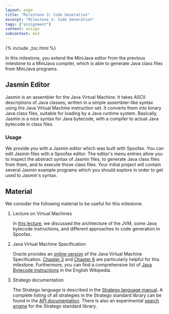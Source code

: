 ```yaml
---
layout: page
title: "Milestone 3: Code Generation"
excerpt: "Milestone 3: Code Generation"
tags: ["assignment"]
context: assign
subcontext: ms3
---
```


{% include _toc.html %}

In this milestone, you extend the MiniJava editor from the previous milestone to a MiniJava compiler, which is able to generate Java class files from MiniJava programs.

## Jasmin Editor

Jasmin is an assembler for the Java Virtual Machine.
It takes ASCII descriptions of Java classes, written in a simple assembler-like syntax using the Java Virtual Machine instruction set.
It converts them into binary Java class files, suitable for loading by a Java runtime system.
Basically, Jasmin is a nice syntax for Java bytecode, with a compiler to actual Java bytecode in class files.

### Usage

We provide you with a Jasmin editor which was built with Spoofax.
You can edit Jasmin files with a Spoofax editor.
The editor's menu entries allow you to inspect the abstract syntax of Jasmin files, to generate Java class files from them, and to execute those class files.
Your initial project will contain several Jasmin example programs which you should explore in order to get used to Jasmin's syntax.

## Material

We consider the following material to be useful for this milestone.

1. Lecture on Virtual Machines

    In [this lecture](/lectures/techniques/virtual-machines), we discussed the architecture of the JVM, some Java bytecode instructions, and different approaches to code generation in Spoofax.

2. Java Virtual Machine Specification

    Oracle provides an [online version][JVM] of the Java Virtual Machine Specification.
    [Chapter 3][JVMch3] and [Chapter 6][JVMch6] are particularly helpful for this milestone.
    Furthermore, you can find a comprehensive list of [Java Bytecode instructions][JBCInstructions] in the English Wikipedia.

[JVM]: http://docs.oracle.com/javase/specs/jvms/se8/html/
[JVMch3]: http://docs.oracle.com/javase/specs/jvms/se8/html/jvms-3.html
[JVMch6]: http://docs.oracle.com/javase/specs/jvms/se8/html/jvms-6.html
[JBCInstructions]: https://en.wikipedia.org/wiki/Java_bytecode_instruction_listings

3. Stratego documentation

    The Stratego language is described in the [Stratego language manual](http://metaborg.org/en/latest/source/langdev/meta/lang/stratego/index.html).
    A complete listing of all strategies in the Stratego standard library can be found in the [API documentation](http://releases.strategoxt.org/docs/api/libstratego-lib/stable/docs/).
    There is also an experimental [search engine](http://xdoc.martkolthof.nl/) for the Stratego standard library.
